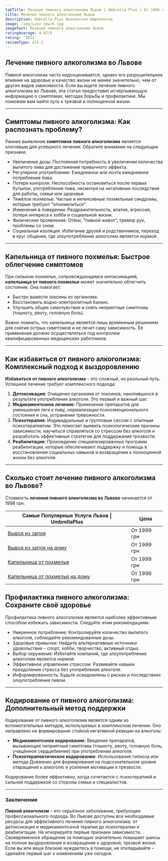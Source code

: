 ```yaml
---
tabTitle: Лечение пивного алкоголизма Львов | Umbrella Plus | От 1999 грн
title: Лечение пивного алкоголизма Львов
description: Umbrella Plus Безопасная Наркология
image: /img/Lvov new/6.jpg
imageText: Лечение пивного алкоголизма Львов
ratingAvarage: 4.97/5
rating: '3211'
reviewType: alk-1
---
```


## Лечение пивного алкоголизма во Львове

Пивной алкоголизм часто недооценивается, однако его разрушительное влияние на здоровье и качество жизни не менее значительно, чем от других видов зависимости. Если вы ищете лечение пивного алкоголизма во Львове, эта статья предоставит исчерпывающую информацию о симптомах, методах борьбы и профилактике. Мы поможем вам найти путь к трезвой и полноценной жизни.

***

## Симптомы пивного алкоголизма: Как распознать проблему?

Раннее выявление **симптомов пивного алкоголизма** является ключевым для успешного лечения. Обратите внимание на следующие признаки:

* Увеличение дозы: Постоянная потребность в увеличении количества выпитого пива для достижения привычного эффекта.
* Регулярное употребление: Ежедневное или почти ежедневное потребление пива.
* Потеря контроля: Неспособность остановиться после первых бутылок, употребление пива, несмотря на негативные последствия для работы, семьи или здоровья.
* Тяжёлое похмелье: Частые и интенсивные похмельные синдромы, которые требуют "опохмелиться".
* Изменения в поведении: Раздражительность, апатия, агрессия, потеря интереса к хобби и социальной жизни.
* Физические проявления: Отёки, "пивной живот", тремор рук, проблемы со сном.
* Социальная изоляция: Избегание друзей и родственников, переход в круг общения, где злоупотребление алкоголем является нормой.

***

## Капельница от пивного похмелья: Быстрое облегчение симптомов

При сильном похмелье, сопровождающемся интоксикацией, **капельница от пивного похмелья** может значительно облегчить состояние. Она помогает:

* Быстро вывести токсины из организма.
* Восстановить водно-электролитный баланс.
* Улучшить общее самочувствие и снять неприятные симптомы (тошноту, рвоту, головную боль).

Важно помнить, что капельница является лишь временным решением для снятия острых симптомов и не лечит саму зависимость. Её применение должно осуществляться под контролем квалифицированных медицинских работников.

***

## Как избавиться от пивного алкоголизма: Комплексный подход к выздоровлению

**Избавиться от пивного алкоголизма** – это сложный, но реальный путь. Успешное лечение требует комплексного подхода:

1. **Детоксикация:** Очищение организма от токсинов, накопившихся в результате употребления алкоголя. Это первый и важный шаг.
2. **Медикаментозное лечение:** Применение препаратов для уменьшения тяги к пиву, нормализации психоэмоционального состояния и сна, устранения тревожности.
3. **Психотерапия:** Индивидуальные и групповые сессии с опытным психотерапевтом. Это помогает выявить психологические причины зависимости, научиться справляться со стрессом без алкоголя и разработать эффективные стратегии для поддержания трезвости.
4. **Реабилитация:** Прохождение специализированных программ реабилитации, которые обеспечивают поддержку и помощь в восстановлении социальных навыков и возвращении к полноценной жизни без алкоголя.

***

## Сколько стоит лечение пивного алкоголизма во Львове?

Стоимость **лечения пивного алкоголизма во Львове** начинается от 1999 грн.

| Самые Популярные Услуги Львов \| UmbrellaPlus                                                           | Цена        |
| ------------------------------------------------------------------------------------------------------- | ----------- |
| [Вывод из запоя](https://umbrella-plus.com.ua/lviv/vivod-iz-zapoia-lvov/)                               | От 1999 грн |
| [Вывод из запоя на дому](https://umbrella-plus.com.ua/lviv/vivod-iz-zapoia-na-domy-lvov/)               | От 1999 грн |
| [Капельница от похмелья](https://umbrella-plus.com.ua/lviv/kapelnica_ot_alkogola_v-lvov/)               | От 1999 грн |
| [Капельница от похмелья на дому](https://umbrella-plus.com.ua/lviv/kapelnica_ot_alkogola_na-domy-lvov/) | От 1999 грн |

## Профилактика пивного алкоголизма: Сохраните своё здоровье

Профилактика пивного алкоголизма является наиболее эффективным способом избежать зависимости. Следуйте этим рекомендациям:

* Умеренное потребление: Контролируйте количество выпитого алкоголя, соблюдайте рекомендованные дозы.
* Здоровые привычки: Найдите альтернативные источники удовольствия – спорт, хобби, творчество, активный отдых.
* Выбор окружения: Избегайте компаний, где злоупотребление алкоголем является нормой.
* Эффективное управление стрессом: Развивайте навыки преодоления стресса без употребления алкоголя.
* Информированность: Будьте осведомлены о рисках и последствиях злоупотребления пивом.

***

## Кодирование от пивного алкоголизма: Дополнительный метод поддержки

Кодирование от пивного алкоголизма является одним из вспомогательных методов, используемых в комплексном лечении. Оно направлено на формирование стойкой негативной реакции на алкоголь:

* **Медикаментозное кодирование:** Введение препаратов, вызывающих неприятные симптомы (тошноту, рвоту, головную боль, учащённое сердцебиение) при употреблении алкоголя.
* **Психотерапевтическое кодирование:** Использование гипноза или метода Довженко для формирования на подсознательном уровне отвращения к алкоголю и усиления мотивации к трезвости.

Кодирование более эффективно, когда сочетается с психотерапией и сильной поддержкой со стороны семьи и специалистов.

***

### Заключение

**Пивной алкоголизм** – это серьёзное заболевание, требующее профессионального подхода. Во Львове доступны все необходимые ресурсы для эффективного лечения пивного алкоголизма: от детоксикации и медикаментозной терапии до психотерапии и реабилитации. Не игнорируйте первые признаки зависимости. Своевременное обращение за помощью значительно повышает шансы на полное выздоровление и возвращение к здоровой, трезвой жизни. Если вы или ваши близкие нуждаетесь в помощи, не откладывайте – сделайте первый шаг к изменениям уже сегодня.
